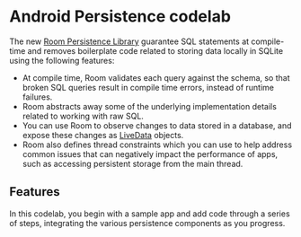 Android Persistence codelab
=============================

The new [Room Persistence Library](https://developer.android.com/topic/libraries/architecture/room.html) guarantee SQL statements at compile-time and removes boilerplate code related to 
storing data locally in SQLite using the following features:

* At compile time, Room validates each query against the schema, so that broken SQL queries result in compile time errors, instead of runtime failures. 
* Room abstracts away some of the underlying implementation details related to working with raw SQL.
* You can use Room to observe changes to data stored in a database, and expose these changes as [LiveData](https://developer.android.com/reference/android/arch/lifecycle/LiveData.html) objects.
* Room also defines thread constraints which you can use to help address common issues that can negatively impact the
 performance of apps, such as accessing persistent storage from the main thread.

## Features

 In this codelab, you begin with a sample app and add code through a series of steps, integrating the various persistence components as you progress.









